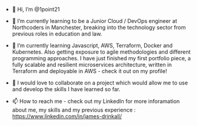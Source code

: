 - 👋 Hi, I’m @1point21

- 👀 I’m currently learning to be a Junior Cloud / DevOps engineer at Northcoders in Manchester, breaking into the technology sector from previous roles in education and law.

- 🌱 I’m currently learning Javascript, AWS, Terraform, Docker and Kubernetes. Also getting exposure to agile methodologies and different programming approaches. I have just finished my first portfolio piece, a fully scalable and resilient microservices architecture, written in Terraform and deployable in AWS - check it out on my profile!
   
- 💞️ I would love to collaborate on a project which would allow me to use and develop the skills I have learned so far.
  
- 📫 How to reach me - check out my LinkedIn for more inforamation about me, my skills and my previous experience : https://www.linkedin.com/in/james-drinkall/

<!---
1point21/1point21 is a ✨ special ✨ repository because its `README.md` (this file) appears on your GitHub profile.
You can click the Preview link to take a look at your changes.
--->
